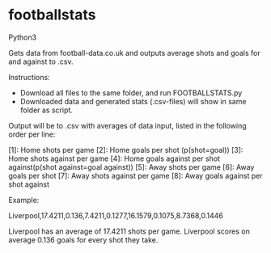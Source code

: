 # footballstats

Python3

Gets data from football-data.co.uk and outputs average shots and goals for and against to .csv.

Instructions:
 - Download all files to the same folder, and run FOOTBALLSTATS.py
 - Downloaded data and generated stats (.csv-files) will show in same folder as script.
 

Output will be to .csv with averages of data input, listed in the following order per line:

[0]: Team
[1]: Home shots per game
[2]: Home goals per shot (p(shot=goal))
[3]: Home shots against per game
[4]: Home goals against per shot against(p(shot against=goal against))
[5]: Away shots per game
[6]: Away goals per shot
[7]: Away shots against per game
[8]: Away goals against per shot against

Example:

Liverpool,17.4211,0.136,7.4211,0.1277,16.1579,0.1075,8.7368,0.1446

Liverpool has an average of 17.4211 shots per game.
Liverpool scores on average 0.136 goals for every shot they take.
